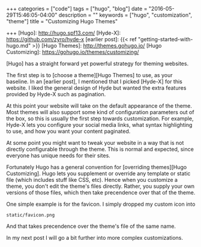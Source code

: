 +++
categories = ["code"]
tags = ["hugo", "blog"]
date = "2016-05-29T15:46:05-04:00"
description = ""
keywords = ["hugo", "customization", "theme"]
title = "Customizing Hugo Themes"

+++
[Hugo]: http://hugo.spf13.com/
[Hyde-X]: https://github.com/zyro/hyde-x
[earlier post]: {{< ref "getting-started-with-hugo.md" >}}
[Hugo Themes]: http://themes.gohugo.io/
[Hugo Customizing]: https://gohugo.io/themes/customizing/

[Hugo] has a straight forward yet powerful strategy for theming websites. 

The first step is to [choose a theme][Hugo Themes] to use, as your baseline. In an [earlier post], I mentioned that I picked [Hyde-X] for this website. I liked the general design of Hyde but wanted the extra features provided by Hyde-X such as pagination.

At this point your website will take on the default appearance of the theme. Most themes will also support some kind of configuration parameters out of the box, so this is usually the first step towards customization. For example, Hyde-X lets you configure your social media links, what syntax highlighting to use, and how you want your content paginated.

At some point you might want to tweak your website in a way that is not directly configurable through the theme. This is normal and expected, since everyone has unique needs for their sites.

Fortunately Hugo has a general convention for [overriding themes][Hugo Customizing]. Hugo lets you supplement or override any template or static file (which includes stuff like CSS, etc). Hence when you customize a theme, you don't edit the theme's files directly. Rather, you supply your own versions of those files, which then take precendence over that of the theme.

One simple example is for the favicon. I simply dropped my custom icon into 

	static/favicon.png

And that takes precendence over the theme's file of the same name.

In my next post I will go a bit further into more complex customizations.
